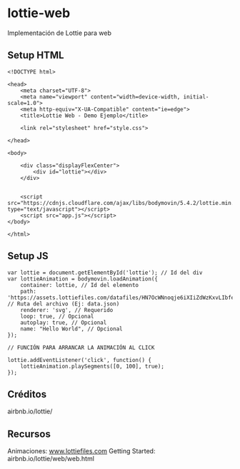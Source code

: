 # lottie-web
Implementación de Lottie para web

## Setup HTML

```
<!DOCTYPE html>

<head>
    <meta charset="UTF-8">
    <meta name="viewport" content="width=device-width, initial-scale=1.0">
    <meta http-equiv="X-UA-Compatible" content="ie=edge">
    <title>Lottie Web - Demo Ejemplo</title>

    <link rel="stylesheet" href="style.css">

</head>

<body>

    <div class="displayFlexCenter">
        <div id="lottie"></div>
    </div>


    <script src="https://cdnjs.cloudflare.com/ajax/libs/bodymovin/5.4.2/lottie.min.js" type="text/javascript"></script>
    <script src="app.js"></script>
</body>

</html>

```

## Setup JS

```
var lottie = document.getElementById('lottie'); // Id del div
var lottieAnimation = bodymovin.loadAnimation({
    container: lottie, // Id del elemento
    path: 'https://assets.lottiefiles.com/datafiles/HN7OcWNnoqje6iXIiZdWzKxvLIbfeCGTmvXmEm1h/data.json', // Ruta del archivo (Ej: data.json)
    renderer: 'svg', // Requerido
    loop: true, // Opcional
    autoplay: true, // Opcional
    name: "Hello World", // Opcional
});

// FUNCIÓN PARA ARRANCAR LA ANIMACIÓN AL CLICK

lottie.addEventListener('click', function() {
    lottieAnimation.playSegments([0, 100], true);
});

```

## Créditos

airbnb.io/lottie/

## Recursos

Animaciones: www.lottiefiles.com
Getting Started: airbnb.io/lottie/web/web.html

